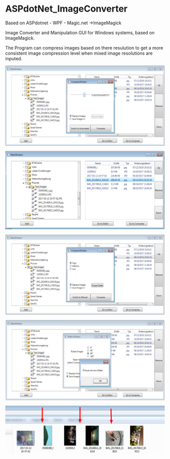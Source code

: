 # ASPdotNet_ImageConverter
Based on ASPdotnet - WPF - Magic.net ->ImageMagick

Image Converter and Manipulation GUI for Windows systems, based on ImageMagick.

The Program can compress images based on there resulution to get a more  consistent image compression level when mixed image resolutions are inputed.



![](/img/2.png) 

![](/img/1.png) 

![](/img/3.png) 

![](/img/4.png)

![](/img/5.png)
